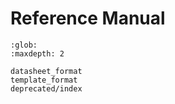 # Reference Manual

```{toctree}
:glob:
:maxdepth: 2

datasheet_format
template_format
deprecated/index
```
